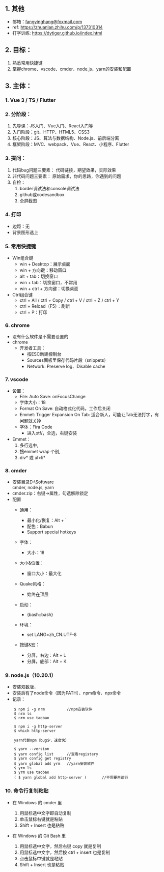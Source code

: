 ## 1. 其他
* 邮箱：<fangyinghang@foxmail.com>
* ref: <https://zhuanlan.zhihu.com/p/137310314>
* 打字训练: <https://dytiger.github.io/index.html>
        

## 2. 目标：
1. 熟悉常用快捷键
2. 掌握chrome、vscode、cmder、node.js、yarn的安装和配置

## 3. 主体：
### 1. Vue 3 / TS / Flutter

### 2. 分阶段：
1. 先导课：JS入门、Vue入门、React入门等
2. 入门阶段：git、HTTP、HTML5、CSS3
3. 核心阶段：JS、算法与数据结构、Node.js、前后端分离
4. 框架阶段：MVC、webpack、Vue、React、小程序、Flutter
        
### 3. 提问：
1. 代码bug问题三要素：
    代码链接，期望效果，实际效果
2. 非代码问题三要素：
    原始需求，你的思路，你遇到的问题
3. 自检：
    1. border调试法和console调试法
    2. github或codesandbox
    3. 全屏截图
                
### 4. 打印
* 边距：无
* 背景图形选上

### 5. 常用快捷键
* Win组合键
    * win + Desktop：展示桌面
    * win + 方向键：移动窗口
    * alt + tab：切换窗口
    * win + tab：切换窗口，不常用
    * win + ctrl + 方向键：切换桌面
* Ctrl组合键
    * ctrl + All / ctrl + Copy / ctrl + V / ctrl + Z / ctrl + Y
    * ctrl + Reload（F5）：刷新
    * ctrl + P：打印
  
### 6. chrome 
* 没有什么软件是不需要设置的
* chrome
    * 开发者工具：
        * 按ESC新建控制台
        * Sources面板里保存代码片段（snippets）
        * Network: Preserve log、Disable cache

### 7. vscode
* 设置：
    * File: Auto Save: onFocusChange
    * 字体大小：18
    * Format On Save: 自动格式化代码，工作后关闭
    * Emmet: Trigger Expansion On Tab: 适合新人，可能让Tab无法打字，有问题就关掉
    * 字体：Fira Code 
        * 进入otf/，全选，右键安装
* Emmet：
    1. 多行选中,
    2. 搜emmet wrap 个别,
    3. div* 或 ul>li*
        
### 8. cmder
* 安装目录D:\Software    
    cmder, node.js, yarn
* cmder.zip：右键->属性，勾选解除锁定       
* 配置
    * 通用：       
        * 最小化/恢复：Alt + `
        * 配色：Babun
        * Support special hotkeys                    
    * 字体：
        * 大小：18
    * 大小&位置：
        * 窗口大小：最大化
    * Quake风格：
        * 始终在顶层
    
    * 启动：
        * {bash::bash}
    * 环境：
        * set LANG=zh_CN.UTF-8
    * 按键&宏：
        * 分屏，右边：Alt + L
        * 分屏，底部：Alt + K
                
### 9. node.js（10.20.1）
* 安装双数版，
* 安装后有了node命令（因为PATH）、npm命令、npx命令
* 记录：
```
    $ npm i -g nrm          //npm安装软件    
    $ nrm ls 
    $ nrm use taobao

    $ npm i -g http-server        
    $ which http-server

    yarn代替npm（bug少，速度快）

    $ yarn --version
    $ yarn config list      //查看registery
    $ yarn config get registry
    $ yarn global add yrm   //yarn安装软件
    $ yrm ls
    $ yrm use taobao
    ( $ yarn global add http-server )       //不需要再运行         
```

### 10. 命令行复制粘贴
* 在 Windows 的 cmder 里
    1. 用鼠标选中文字即自动复制
    2. 单击鼠标右键就是粘贴
    3. Shift + Insert 也是粘贴

* 在 Windows 的 Git Bash 里
    1. 用鼠标选中文字，然后右键 copy 就是复制
    2. 用鼠标选中文字，然后按 ctrl + insert 也是复制
    3. 点击鼠标中键就是粘贴
    4. Shift + Insert 也是粘贴
        

        
        
        

        
          
           
           
           
